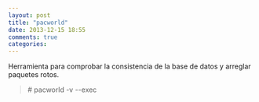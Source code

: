 ```yaml
---
layout: post
title: "pacworld"
date: 2013-12-15 18:55
comments: true
categories: 
---
```

Herramienta para comprobar la consistencia de la base de datos y arreglar paquetes rotos.

>\# pacworld -v --exec

